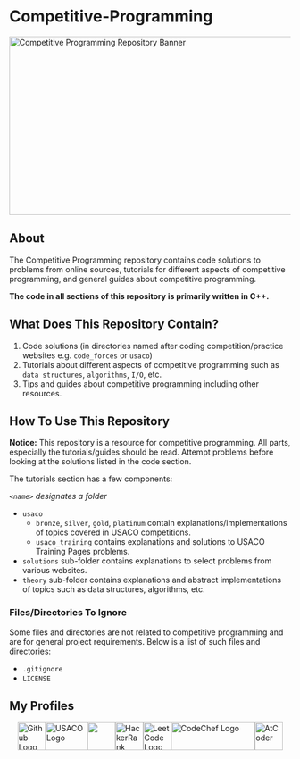 # Competitive-Programming

<img src="https://repository-images.githubusercontent.com/570683570/c40060e2-63ae-4a72-8386-652d95172349" alt="Competitive Programming Repository Banner" width=640 height=320>

## About

The Competitive Programming repository contains code solutions to problems from online sources, tutorials for different aspects of competitive programming, and general guides about competitive programming.

**The code in all sections of this repository is primarily written in C++.**

## What Does This Repository Contain?

1. Code solutions (in directories named after coding competition/practice websites e.g. `code_forces` or `usaco`)
2. Tutorials about different aspects of competitive programming such as `data structures`, `algorithms`, `I/O`, etc.
3. Tips and guides about competitive programming including other resources.

## How To Use This Repository

**Notice:** This repository is a resource for competitive programming. All parts, especially the tutorials/guides should be read. Attempt problems before looking at the solutions listed in the code section.

The tutorials section has a few components:

*`<name>` designates a folder*

* `usaco`
  * `bronze`, `silver`, `gold`, `platinum` contain explanations/implementations of topics covered in USACO competitions.
  * `usaco_training` contains explanations and solutions to USACO Training Pages problems.
* `solutions` sub-folder contains explanations to select problems from various websites.
* `theory` sub-folder contains explanations and abstract implementations of topics such as data structures, algorithms, etc.

### Files/Directories To Ignore

Some files and directories are not related to competitive programming and are for general project requirements. Below is a list of such files and directories:

* `.gitignore`
* `LICENSE`

## My Profiles

<div style="display: flex; justify-content: center; align-items: center">
  <a href="https://github.com/gap-prog">
    <img src="https://github.githubassets.com/images/modules/logos_page/GitHub-Mark.png" alt="Github Logo" width=50 height=50>
  </a>
  <a href="http://usaco.org/" target="_blank">
    <img src="https://ioinformatics.org/images/usaco.png" alt="USACO Logo" alt="USACO Logo" width=75 height=50>
  </a>
  <a href="https://codeforces.com/profile/gpprog">
    <img src="https://cdn.iconscout.com/icon/free/png-256/code-forces-3629285-3031869.png" width=50 height=50>
  </a>
  <a href="https://www.hackerrank.com/profile/gpprog">
    <img src="https://upload.wikimedia.org/wikipedia/commons/4/40/HackerRank_Icon-1000px.png" alt="HackerRank Logo" width=50 height=50>
  </a>
  <a href="https://leetcode.com/gpprog/">
    <img src="https://leetcode.com/static/images/LeetCode_logo_rvs.png" alt="LeetCode Logo" width=50 height=50>
  </a>
  <a href="https://www.codechef.com/users/gpprog">
    <img src="https://upload.wikimedia.org/wikipedia/en/thumb/7/7b/Codechef%28new%29_logo.svg/1200px-Codechef%28new%29_logo.svg.png" alt="CodeChef Logo" width=150 height=50>
  </a>
  <a href="https://atcoder.jp/users/gpprog">
    <img src="https://img.atcoder.jp/assets/atcoder.png" alt="AtCoder" width=50 height=50>
  </a>
</div>
